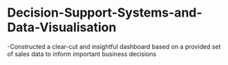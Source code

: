 # Decision-Support-Systems-and-Data-Visualisation
-Constructed a clear-cut and insightful dashboard based on a provided set of sales data to inform important business decisions

